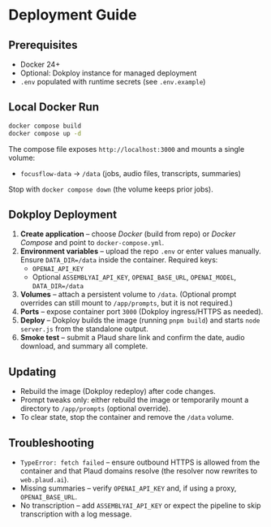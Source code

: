 # Deployment Guide

## Prerequisites

- Docker 24+
- Optional: Dokploy instance for managed deployment
- `.env` populated with runtime secrets (see `.env.example`)

## Local Docker Run

```bash
docker compose build
docker compose up -d
```

The compose file exposes `http://localhost:3000` and mounts a single volume:

- `focusflow-data` → `/data` (jobs, audio files, transcripts, summaries)

Stop with `docker compose down` (the volume keeps prior jobs).

## Dokploy Deployment

1. **Create application** – choose *Docker* (build from repo) or *Docker Compose* and point to `docker-compose.yml`.
2. **Environment variables** – upload the repo `.env` or enter values manually. Ensure `DATA_DIR=/data` inside the container. Required keys:
   - `OPENAI_API_KEY`
   - Optional `ASSEMBLYAI_API_KEY`, `OPENAI_BASE_URL`, `OPENAI_MODEL`, `DATA_DIR=/data`
3. **Volumes** – attach a persistent volume to `/data`. (Optional prompt overrides can still mount to `/app/prompts`, but it is not required.)
4. **Ports** – expose container port `3000` (Dokploy ingress/HTTPS as needed).
5. **Deploy** – Dokploy builds the image (running `pnpm build`) and starts `node server.js` from the standalone output.
6. **Smoke test** – submit a Plaud share link and confirm the date, audio download, and summary all complete.

## Updating

- Rebuild the image (Dokploy redeploy) after code changes.
- Prompt tweaks only: either rebuild the image or temporarily mount a directory to `/app/prompts` (optional override).
- To clear state, stop the container and remove the `/data` volume.

## Troubleshooting

- `TypeError: fetch failed` – ensure outbound HTTPS is allowed from the container and that Plaud domains resolve (the resolver now rewrites to `web.plaud.ai`).
- Missing summaries – verify `OPENAI_API_KEY` and, if using a proxy, `OPENAI_BASE_URL`.
- No transcription – add `ASSEMBLYAI_API_KEY` or expect the pipeline to skip transcription with a log message.

